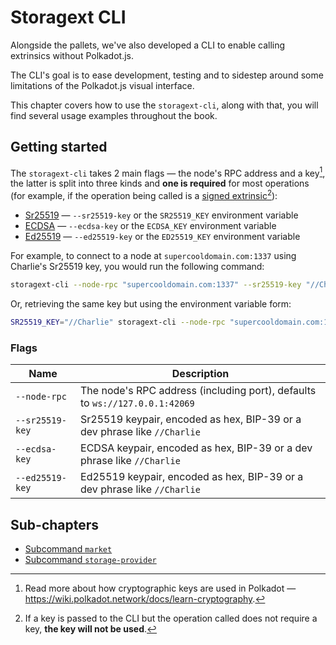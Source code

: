 # Storagext CLI

Alongside the pallets, we've also developed a CLI to enable calling extrinsics without Polkadot.js.

The CLI's goal is to ease development, testing and to sidestep around some limitations of the Polkadot.js visual interface.

This chapter covers how to use the `storagext-cli`, along with that,
you will find several usage examples throughout the book.

## Getting started

The `storagext-cli` takes 2 main flags — the node's RPC address and a key[^keys],
the latter is split into three kinds and **one is required** for most operations
(for example, if the operation being called is a [signed extrinsic](https://wiki.polkadot.network/docs/learn-transactions#types-of-extrinsics)[^optional_keys]):

- [Sr25519](https://wiki.polkadot.network/docs/learn-cryptography) — `--sr25519-key` or the `SR25519_KEY` environment variable
- [ECDSA](https://en.bitcoin.it/wiki/Secp256k1) — `--ecdsa-key` or the `ECDSA_KEY` environment variable
- [Ed25519](https://en.wikipedia.org/wiki/EdDSA#Ed25519) — `--ed25519-key` or the `ED25519_KEY` environment variable

For example, to connect to a node at `supercooldomain.com:1337` using Charlie's Sr25519 key, you would run the following command:

```bash
storagext-cli --node-rpc "supercooldomain.com:1337" --sr25519-key "//Charlie" <commands>
```

Or, retrieving the same key but using the environment variable form:

```bash
SR25519_KEY="//Charlie" storagext-cli --node-rpc "supercooldomain.com:1337" <commands>
```

### Flags

| Name            | Description                                                                 |
| --------------- | --------------------------------------------------------------------------- |
| `--node-rpc`    | The node's RPC address (including port), defaults to `ws://127.0.0.1:42069` |
| `--sr25519-key` | Sr25519 keypair, encoded as hex, BIP-39 or a dev phrase like `//Charlie`    |
| `--ecdsa-key`   | ECDSA keypair, encoded as hex, BIP-39 or a dev phrase like `//Charlie`      |
| `--ed25519-key` | Ed25519 keypair, encoded as hex, BIP-39 or a dev phrase like `//Charlie`    |

[^keys]: Read more about how cryptographic keys are used in Polkadot — <https://wiki.polkadot.network/docs/learn-cryptography>.
[^optional_keys]: If a key is passed to the CLI but the operation called does not require a key, **the key will not be used**.

## Sub-chapters

- [Subcommand `market`](market.md)
- [Subcommand `storage-provider`](storage-provider.md)
